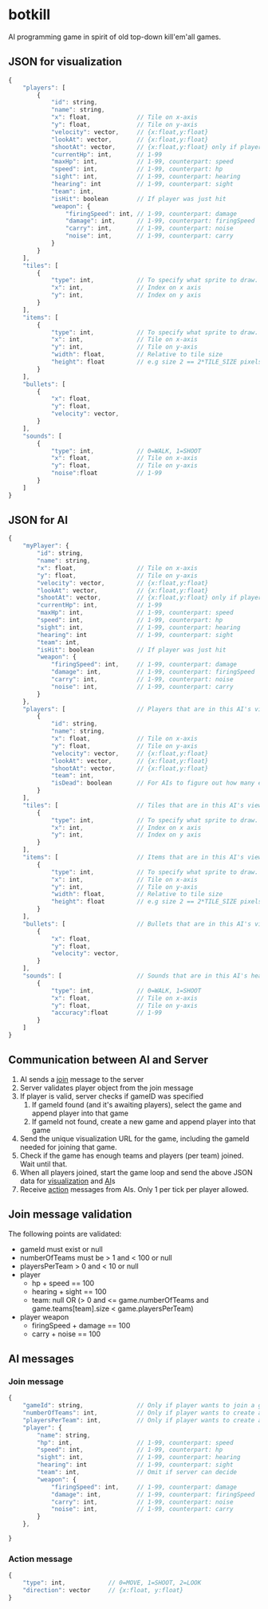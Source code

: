 botkill
=======

AI programming game in spirit of old top-down kill'em'all games.

## JSON for visualization
```javascript
{
    "players": [
        {
            "id": string,
            "name": string,
            "x": float,             // Tile on x-axis
            "y": float,             // Tile on y-axis
            "velocity": vector,     // {x:float,y:float}
            "lookAt": vector,       // {x:float,y:float}
            "shootAt": vector,      // {x:float,y:float} only if player just shoot
            "currentHp": int,       // 1-99
            "maxHp": int,           // 1-99, counterpart: speed
            "speed": int,           // 1-99, counterpart: hp
            "sight": int,           // 1-99, counterpart: hearing
            "hearing": int          // 1-99, counterpart: sight
            "team": int,
            "isHit": boolean        // If player was just hit
            "weapon": {
                "firingSpeed": int, // 1-99, counterpart: damage
                "damage": int,      // 1-99, counterpart: firingSpeed
                "carry": int,       // 1-99, counterpart: noise
                "noise": int,       // 1-99, counterpart: carry
            }
        }
    ],
    "tiles": [
        {
            "type": int,            // To specify what sprite to draw. 0=GRASS, 1=DIRT, 2=ASPHALT
            "x": int,               // Index on x axis
            "y": int,               // Index on y axis
        }
    ],
    "items": [
        {
            "type": int,            // To specify what sprite to draw. 0=BOX, 1=WALL, 2=TREE, 3=HOUSE etc.
            "x": int,               // Tile on x-axis
            "y": int,               // Tile on y-axis
            "width": float,         // Relative to tile size
            "height": float         // e.g size 2 == 2*TILE_SIZE pixels
        }
    ],
    "bullets": [
        {
            "x": float,
            "y": float,
            "velocity": vector,
        }
    ],
    "sounds": [
        {
            "type": int,            // 0=WALK, 1=SHOOT
            "x": float,             // Tile on x-axis
            "y": float,             // Tile on y-axis
            "noise":float           // 1-99
        }
    ]
}

```

## JSON for AI
```javascript
{
    "myPlayer": {
        "id": string,
        "name": string,
        "x": float,                 // Tile on x-axis
        "y": float,                 // Tile on y-axis
        "velocity": vector,         // {x:float,y:float}
        "lookAt": vector,           // {x:float,y:float}
        "shootAt": vector,          // {x:float,y:float} only if player just shoot
        "currentHp": int,           // 1-99
        "maxHp": int,               // 1-99, counterpart: speed
        "speed": int,               // 1-99, counterpart: hp
        "sight": int,               // 1-99, counterpart: hearing
        "hearing": int              // 1-99, counterpart: sight
        "team": int,
        "isHit": boolean            // If player was just hit
        "weapon": {
            "firingSpeed": int,     // 1-99, counterpart: damage
            "damage": int,          // 1-99, counterpart: firingSpeed
            "carry": int,           // 1-99, counterpart: noise
            "noise": int,           // 1-99, counterpart: carry
        }
    },
    "players": [                    // Players that are in this AI's view area
        {
            "id": string,
            "name": string,
            "x": float,             // Tile on x-axis
            "y": float,             // Tile on y-axis
            "velocity": vector,     // {x:float,y:float}
            "lookAt": vector,       // {x:float,y:float}
            "shootAt": vector,      // {x:float,y:float}
            "team": int,
            "isDead": boolean       // For AIs to figure out how many enemies left
        }
    ],
    "tiles": [                      // Tiles that are in this AI's view area
        {
            "type": int,            // To specify what sprite to draw. 0=GRASS, 1=DIRT, 2=ASPHALT
            "x": int,               // Index on x axis
            "y": int,               // Index on y axis
        }
    ],
    "items": [                      // Items that are in this AI's view area
        {
            "type": int,            // To specify what sprite to draw. 0=BOX, 1=WALL, 2=TREE, 3=HOUSE etc.
            "x": int,               // Tile on x-axis
            "y": int,               // Tile on y-axis
            "width": float,         // Relative to tile size
            "height": float         // e.g size 2 == 2*TILE_SIZE pixels
        }
    ],
    "bullets": [                    // Bullets that are in this AI's view area
        {
            "x": float,
            "y": float,
            "velocity": vector,
        }
    ],
    "sounds": [                     // Sounds that are in this AI's hearing area
        {
            "type": int,            // 0=WALK, 1=SHOOT
            "x": float,             // Tile on x-axis
            "y": float,             // Tile on y-axis
            "accuracy":float        // 1-99
        }
    ]
}

```

## Communication between AI and Server

1. AI sends a [join](https://github.com/avesanen/botkill#join-message) message to the server
3. Server validates player object from the join message
2. If player is valid, server checks if gameID was specified
    1. If gameId found (and it's awaiting players), select the game and append player into that game
    2. If gameId not found, create a new game and append player into that game
3. Send the unique visualization URL for the game, including the gameId needed for joining that game.
4. Check if the game has enough teams and players (per team) joined. Wait until that.
5. When all players joined, start the game loop and send the above JSON data for [visualization](https://github.com/avesanen/botkill#json-for-visualization) and [AI](https://github.com/avesanen/botkill#json-for-ai)s
6. Receive [action](https://github.com/avesanen/botkill#action-message) messages from AIs. Only 1 per tick per player allowed.

## Join message validation

The following points are validated:
* gameId must exist or null
* numberOfTeams must be > 1 and < 100 or null
* playersPerTeam > 0 and < 10 or null
* player
    * hp + speed == 100
    * hearing + sight == 100
    * team: null OR (> 0 and <= game.numberOfTeams and game.teams[team].size < game.playersPerTeam)
* player weapon
    * firingSpeed + damage == 100
    * carry + noise == 100

## AI messages

### Join message

```javascript
{
    "gameId": string,               // Only if player wants to join a game
    "numberOfTeams": int,           // Only if player wants to create a game
    "playersPerTeam": int,          // Only if player wants to create a game
    "player": {
        "name": string,
        "hp": int,                  // 1-99, counterpart: speed
        "speed": int,               // 1-99, counterpart: hp
        "sight": int,               // 1-99, counterpart: hearing
        "hearing": int              // 1-99, counterpart: sight
        "team": int,                // Omit if server can decide
        "weapon": {
            "firingSpeed": int,     // 1-99, counterpart: damage
            "damage": int,          // 1-99, counterpart: firingSpeed
            "carry": int,           // 1-99, counterpart: noise
            "noise": int,           // 1-99, counterpart: carry
        }
    },

}

```

### Action message
```javascript
{
    "type": int,            // 0=MOVE, 1=SHOOT, 2=LOOK
    "direction": vector     // {x:float, y:float}
}
```